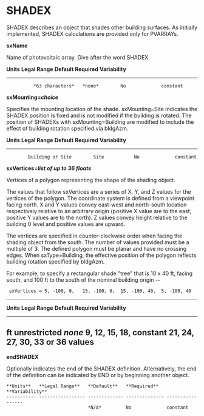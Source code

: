 # SHADEX

SHADEX describes an object that shades other building surfaces.  As initially implemented, SHADEX calculations are provided only for PVARRAYs.

**sxName**

Name of photovoltaic array. Give after the word SHADEX.

  **Units**   **Legal Range**   **Default**   **Required**   **Variability**
  ----------- ----------------- ------------- -------------- -----------------
              *63 characters*   *none*        No             constant

**sxMounting=*choice***

Specifies the mounting location of the shade.  sxMounting=Site indicates the SHADEX position is fixed and is not modified if the building is rotated.  The position of SHADEXs with sxMounting=Building are modified to include the effect of building rotation specified via bldgAzm.

**Units**   **Legal Range**        **Default**   **Required**   **Variability**
----------- ---------------------- ------------- -------------- -----------------
            Building or Site        Site           No             constant

**sxVertices=*list of up to 36 floats***

  Vertices of a polygon representing the shape of the shading object.

  The values that follow sxVertices are a series of X, Y, and Z values for the vertices of the polygon. The coordinate system is defined from a viewpoint facing north.  X and Y values convey east-west and north-south location respectively relative to an arbitrary origin (positive X value are to the east; positive Y values are to the north).  Z values convey height relative to the building 0 level and positive values are upward.

  The vertices are specified in counter-clockwise order when facing the shading object from the south.  The number of values provided must be a multiple of 3.  The defined polygon must be planar and have no crossing edges.  When sxType=Building, the effective position of the polygon reflects building rotation specified by bldgAzm.

  For example, to specify a rectangular shade "tree" that is 10 x 40 ft, facing south, and 100 ft to the south of the nominal building origin --

     sxVertices = 5, -100, 0,   15, -100, 0,  15, -100, 40,  5, -100, 40

  ------------------------------------------------------------------
  **Units** **Legal Range** **Default** **Required**     **Variability**
  --------- --------------- ----------- ---------------- ---------------
  ft         unrestricted     *none*      9, 12, 15, 18,      constant
                                         21, 24, 27, 30,
                                         33 or 36
                                         values
  ------------------------------------------------------------------

  **endSHADEX**

  Optionally indicates the end of the SHADEX definition. Alternatively, the end of the definition can be indicated by END or by beginning another object.

    **Units**   **Legal Range**   **Default**   **Required**   **Variability**
    ----------- ----------------- ------------- -------------- -----------------
                                  *N/A*         No             constant
